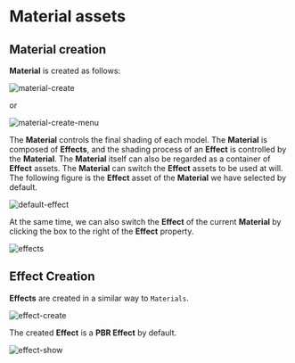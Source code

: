 # Material assets

## Material creation

__Material__ is created as follows:

![material-create](material/material-create.png)

or

![material-create-menu](material/material-create-menu.png)

The __Material__ controls the final shading of each model. The __Material__ is composed of __Effects__, and the shading process of an __Effect__ is controlled by the __Material__. The __Material__ itself can also be regarded as a container of __Effect__ assets. The __Material__ can switch the __Effect__ assets to be used at will. The following figure is the __Effect__ asset of the __Material__ we have selected by default.

![default-effect](material/default-effect.png)

At the same time, we can also switch the __Effect__ of the current __Material__ by clicking the box to the right of the __Effect__ property.

![effects](material/effects.png)

## Effect Creation

__Effects__ are created in a similar way to `Materials`.

![effect-create](material/effect-create.png)

The created __Effect__ is a __PBR Effect__ by default.

![effect-show](material/effect-show.png)
